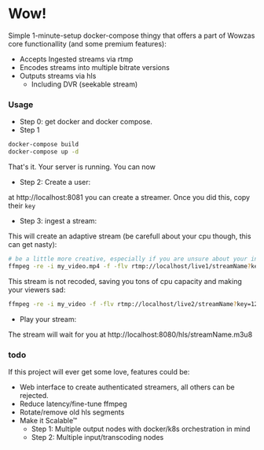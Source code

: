 # Wow!

Simple 1-minute-setup docker-compose thingy that offers a part of Wowzas core functionallity (and some premium features):
- Accepts Ingested streams via rtmp
- Encodes streams into multiple bitrate versions
- Outputs streams via hls
    - Including DVR (seekable stream)


### Usage

- Step 0: get docker and docker compose.
- Step 1
```bash
docker-compose build
docker-compose up -d
```
That's it. Your server is running. You can now
- Step 2: Create a user:

at http://localhost:8081 you can create a streamer. Once you did this, copy their `key`

- Step 3: ingest a stream:

This will create an adaptive stream (be carefull about your cpu though, this can get nasty):
```bash
# be a little more creative, especially if you are unsure about your input (you should go for flv or h.264 with some reasonable encoding settings)
ffmpeg -re -i my_video.mp4 -f -flv rtmp://localhost/live1/streamName?key=1234xxx
```

This stream is not recoded, saving you tons of cpu capacity and making your viewers sad:
```bash
ffmpeg -re -i my_video -f -flv rtmp://localhost/live2/streamName?key=1234xxx
```
- Play your stream:

The stream will wait for you at http://localhost:8080/hls/streamName.m3u8

### todo

If this project will ever get some love, features could be:
- Web interface to create authenticated streamers, all others can be rejected.
- Reduce latency/fine-tune ffmpeg
- Rotate/remove old hls segments
- Make it Scalable™
    - Step 1: Multiple output nodes with docker/k8s orchestration in mind
    - Step 2: Multiple input/transcoding nodes